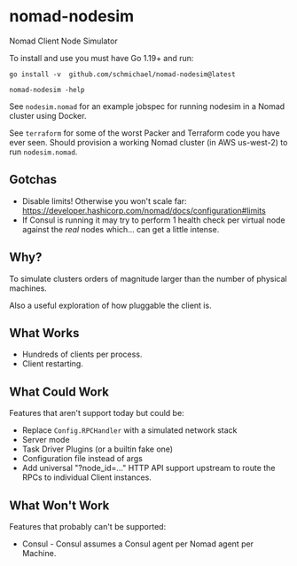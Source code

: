 # nomad-nodesim

Nomad Client Node Simulator

To install and use you must have Go 1.19+ and run:

```
go install -v  github.com/schmichael/nomad-nodesim@latest

nomad-nodesim -help
```

See `nodesim.nomad` for an example jobspec for running nodesim in a Nomad
cluster using Docker.

See `terraform` for some of the worst Packer and Terraform code you have ever
seen. Should provision a working Nomad cluster (in AWS us-west-2) to run
`nodesim.nomad`.

## Gotchas

- Disable limits! Otherwise you won't scale far: https://developer.hashicorp.com/nomad/docs/configuration#limits
- If Consul is running it may try to perform 1 health check per virtual node against the *real* nodes which... can get a little intense.

## Why?

To simulate clusters orders of magnitude larger than the number of physical
machines.

Also a useful exploration of how pluggable the client is.

## What Works

- Hundreds of clients per process.
- Client restarting.

## What Could Work

Features that aren't support today but could be:

- Replace `Config.RPCHandler` with a simulated network stack
- Server mode
- Task Driver Plugins (or a builtin fake one)
- Configuration file instead of args
- Add universal "?node_id=..." HTTP API support upstream to route the RPCs to
  individual Client instances.

## What Won't Work

Features that probably can't be supported:

- Consul - Consul assumes a Consul agent per Nomad agent per Machine.
